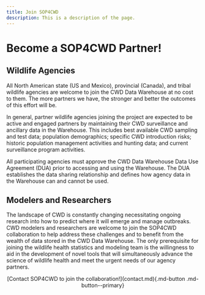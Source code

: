 ```yaml
---
title: Join SOP4CWD
description: This is a description of the page.
---
```


# Become a SOP4CWD Partner!

## Wildlife Agencies

All North American state (US and Mexico), provincial (Canada), and tribal wildlife agencies are welcome to join the CWD Data Warehouse at no cost to them. The more partners we have, the stronger and better the outcomes of this effort will be.

In general, partner wildlife agencies joining the project are expected to be active and engaged partners by maintaining their CWD surveillance and ancillary data in the Warehouse. This includes best available CWD sampling and test data; population demographics; specific CWD introduction risks; historic population management activities and hunting data; and current surveillance program activities.

All participating agencies must approve the CWD Data Warehouse Data Use Agreement (DUA) prior to accessing and using the Warehouse. The DUA establishes the data sharing relationship and defines how agency data in the Warehouse can and cannot be used.

## Modelers and Researchers

The landscape of CWD is constantly changing necessitating ongoing research into how to predict where it will emerge and manage outbreaks. CWD modelers and researchers are welcome to join the SOP4CWD collaboration to help address these challenges and to benefit from the wealth of data stored in the CWD Data Warehouse. The only prerequisite for joining the wildlife health statistics and modeling team is the willingness to aid in the development of novel tools that will simultaneously advance the science of wildlife health and meet the urgent needs of our agency partners. 

<center>[Contact SOP4CWD to join the collaboration!](contact.md){.md-button .md-button--primary}</center>